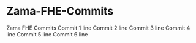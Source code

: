 # Zama-FHE-Commits
Zama FHE Commits
Commit 1 line
Commit 2 line
Commit 3 line
Commit 4 line
Commit 5 line
Commit 6 line
